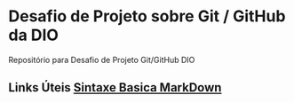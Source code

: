 # Desafio de Projeto sobre Git / GitHub da DIO 

Repositório para Desafio de Projeto Git/GitHub DIO  

## Links Úteis [Sintaxe Basica MarkDown](https://markdown.net.br/sintaxe-basica/)

